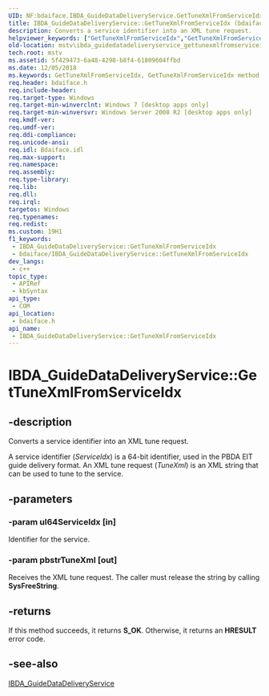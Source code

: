 ```yaml
---
UID: NF:bdaiface.IBDA_GuideDataDeliveryService.GetTuneXmlFromServiceIdx
title: IBDA_GuideDataDeliveryService::GetTuneXmlFromServiceIdx (bdaiface.h)
description: Converts a service identifier into an XML tune request.
helpviewer_keywords: ["GetTuneXmlFromServiceIdx","GetTuneXmlFromServiceIdx method [Microsoft TV Technologies]","GetTuneXmlFromServiceIdx method [Microsoft TV Technologies]","IBDA_GuideDataDeliveryService interface","IBDA_GuideDataDeliveryService interface [Microsoft TV Technologies]","GetTuneXmlFromServiceIdx method","IBDA_GuideDataDeliveryService.GetTuneXmlFromServiceIdx","IBDA_GuideDataDeliveryService::GetTuneXmlFromServiceIdx","bdaiface/IBDA_GuideDataDeliveryService::GetTuneXmlFromServiceIdx","mstv.ibda_guidedatadeliveryservice_gettunexmlfromserviceidx"]
old-location: mstv\ibda_guidedatadeliveryservice_gettunexmlfromserviceidx.htm
tech.root: mstv
ms.assetid: 5f429473-6a48-4298-b8f4-61809604ffbd
ms.date: 12/05/2018
ms.keywords: GetTuneXmlFromServiceIdx, GetTuneXmlFromServiceIdx method [Microsoft TV Technologies], GetTuneXmlFromServiceIdx method [Microsoft TV Technologies],IBDA_GuideDataDeliveryService interface, IBDA_GuideDataDeliveryService interface [Microsoft TV Technologies],GetTuneXmlFromServiceIdx method, IBDA_GuideDataDeliveryService.GetTuneXmlFromServiceIdx, IBDA_GuideDataDeliveryService::GetTuneXmlFromServiceIdx, bdaiface/IBDA_GuideDataDeliveryService::GetTuneXmlFromServiceIdx, mstv.ibda_guidedatadeliveryservice_gettunexmlfromserviceidx
req.header: bdaiface.h
req.include-header: 
req.target-type: Windows
req.target-min-winverclnt: Windows 7 [desktop apps only]
req.target-min-winversvr: Windows Server 2008 R2 [desktop apps only]
req.kmdf-ver: 
req.umdf-ver: 
req.ddi-compliance: 
req.unicode-ansi: 
req.idl: Bdaiface.idl
req.max-support: 
req.namespace: 
req.assembly: 
req.type-library: 
req.lib: 
req.dll: 
req.irql: 
targetos: Windows
req.typenames: 
req.redist: 
ms.custom: 19H1
f1_keywords:
 - IBDA_GuideDataDeliveryService::GetTuneXmlFromServiceIdx
 - bdaiface/IBDA_GuideDataDeliveryService::GetTuneXmlFromServiceIdx
dev_langs:
 - c++
topic_type:
 - APIRef
 - kbSyntax
api_type:
 - COM
api_location:
 - bdaiface.h
api_name:
 - IBDA_GuideDataDeliveryService::GetTuneXmlFromServiceIdx
---
```


# IBDA_GuideDataDeliveryService::GetTuneXmlFromServiceIdx


## -description

Converts a service identifier into an XML  tune request.

A service identifier (<i>ServiceIdx</i>) is a 64-bit identifier, used in the PBDA EIT guide delivery format. An XML tune request (<i>TuneXml</i>) is an XML string that can be used to tune to the  service.

## -parameters

### -param ul64ServiceIdx [in]

Identifier for the service.

### -param pbstrTuneXml [out]

Receives the XML tune request. The caller must release the string by calling <b>SysFreeString</b>.

## -returns

If this method succeeds, it returns <b xmlns:loc="http://microsoft.com/wdcml/l10n">S_OK</b>. Otherwise, it returns an <b xmlns:loc="http://microsoft.com/wdcml/l10n">HRESULT</b> error code.

## -see-also

<a href="/windows/desktop/api/bdaiface/nn-bdaiface-ibda_guidedatadeliveryservice">IBDA_GuideDataDeliveryService</a>

